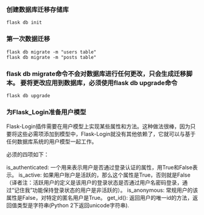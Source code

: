 ### 创建数据库迁移存储库
```shell
flask db init
```
### 第一次数据迁移
```shell
flask db migrate -m "users table"
flask db migrate -m "posts table"

```
### flask db migrate命令不会对数据库进行任何更改，只会生成迁移脚本。 要将更改应用到数据库，必须使用flask db upgrade命令
```shell
flask db upgrade
```


### 为Flask_Login准备用户模型
Flask-Login插件需要在用户模型上实现某些属性和方法。这种做法很棒，因为只要将这些必需项添加到模型中，Flask-Login就没有其他依赖了，它就可以与基于任何数据库系统的用户模型一起工作。

必须的四项如下：

is_authenticated: 一个用来表示用户是否通过登录认证的属性，用True和False表示。
is_active: 如果用户账户是活跃的，那么这个属性是True，否则就是False（译者注：活跃用户的定义是该用户的登录状态是否通过用户名密码登录，通过“记住我”功能保持登录状态的用户是非活跃的）。
is_anonymous: 常规用户的该属性是False，对特定的匿名用户是True。
get_id(): 返回用户的唯一id的方法，返回值类型是字符串(Python 2下返回unicode字符串).